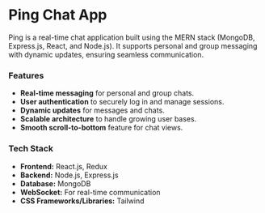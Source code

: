 # Ping Chat App

Ping is a real-time chat application built using the MERN stack (MongoDB, Express.js, React, and Node.js). It supports personal and group messaging with dynamic updates, ensuring seamless communication.

### Features

- **Real-time messaging** for personal and group chats.
- **User authentication** to securely log in and manage sessions.
- **Dynamic updates** for messages and chats.
- **Scalable architecture** to handle growing user bases.
- **Smooth scroll-to-bottom** feature for chat views.

### Tech Stack

- **Frontend:** React.js, Redux
- **Backend:** Node.js, Express.js
- **Database:** MongoDB
- **WebSocket:** For real-time communication
- **CSS Frameworks/Libraries:** Tailwind
